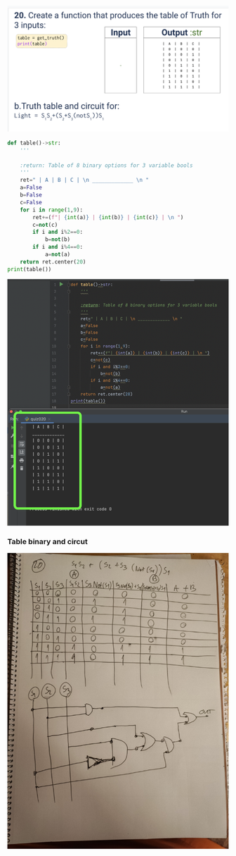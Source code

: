 ![](https://github.com/AleksandarDzudzevic/Unit_2/blob/main/quiz020text.png)
```.py
def table()->str:
    '''

    :return: Table of 8 binary options for 3 variable bools
    '''
    ret=" | A | B | C | \n _____________ \n "
    a=False
    b=False
    c=False
    for i in range(1,9):
        ret+=(f"| {int(a)} | {int(b)} | {int(c)} | \n ")
        c=not(c)
        if i and i%2==0:
            b=not(b)
        if i and i%4==0:
            a=not(a)
    return ret.center(20)
print(table())
```
![](https://github.com/AleksandarDzudzevic/Unit_2/blob/main/quiz020test.png)
### Table binary and circut
![](https://github.com/AleksandarDzudzevic/Unit_2/blob/main/IMG_20221103_221339.jpg)
